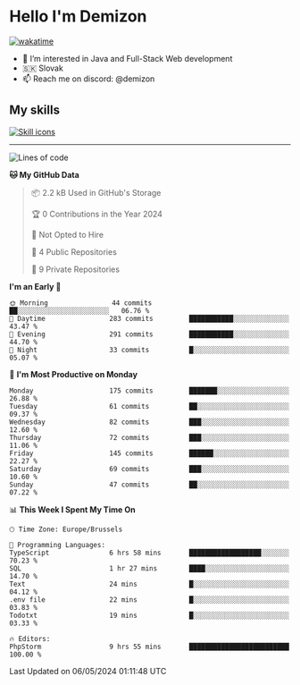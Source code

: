 # Hello I'm Demizon
[![wakatime](https://wakatime.com/badge/user/6ad1949f-d6d7-44f9-9eee-c35e54cc499b.svg)](https://wakatime.com/@6ad1949f-d6d7-44f9-9eee-c35e54cc499b)
- 👀 I’m interested in Java and Full-Stack Web development
- 🇸🇰 Slovak
- 📫 Reach me on discord: @demizon

## My skills
[![Skill icons](https://skillicons.dev/icons?i=java,js,ts,html,css,react,nextjs,tailwind,supabase,py,git,docker,linux,mysql,postgres,mongo&theme=dark)](https://github.com/Demizon3433)

---

<!--START_SECTION:waka-->
![Lines of code](https://img.shields.io/badge/From%20Hello%20World%20I%27ve%20Written-187.9%20thousand%20lines%20of%20code-blue)

**🐱 My GitHub Data** 

> 📦 2.2 kB Used in GitHub's Storage 
 > 
> 🏆 0 Contributions in the Year 2024
 > 
> 🚫 Not Opted to Hire
 > 
> 📜 4 Public Repositories 
 > 
> 🔑 9 Private Repositories 
 > 
**I'm an Early 🐤** 

```text
🌞 Morning                44 commits          ██░░░░░░░░░░░░░░░░░░░░░░░   06.76 % 
🌆 Daytime                283 commits         ███████████░░░░░░░░░░░░░░   43.47 % 
🌃 Evening                291 commits         ███████████░░░░░░░░░░░░░░   44.70 % 
🌙 Night                  33 commits          █░░░░░░░░░░░░░░░░░░░░░░░░   05.07 % 
```
📅 **I'm Most Productive on Monday** 

```text
Monday                   175 commits         ███████░░░░░░░░░░░░░░░░░░   26.88 % 
Tuesday                  61 commits          ██░░░░░░░░░░░░░░░░░░░░░░░   09.37 % 
Wednesday                82 commits          ███░░░░░░░░░░░░░░░░░░░░░░   12.60 % 
Thursday                 72 commits          ███░░░░░░░░░░░░░░░░░░░░░░   11.06 % 
Friday                   145 commits         ██████░░░░░░░░░░░░░░░░░░░   22.27 % 
Saturday                 69 commits          ███░░░░░░░░░░░░░░░░░░░░░░   10.60 % 
Sunday                   47 commits          ██░░░░░░░░░░░░░░░░░░░░░░░   07.22 % 
```


📊 **This Week I Spent My Time On** 

```text
🕑︎ Time Zone: Europe/Brussels

💬 Programming Languages: 
TypeScript               6 hrs 58 mins       ██████████████████░░░░░░░   70.23 % 
SQL                      1 hr 27 mins        ████░░░░░░░░░░░░░░░░░░░░░   14.70 % 
Text                     24 mins             █░░░░░░░░░░░░░░░░░░░░░░░░   04.12 % 
.env file                22 mins             █░░░░░░░░░░░░░░░░░░░░░░░░   03.83 % 
Todotxt                  19 mins             █░░░░░░░░░░░░░░░░░░░░░░░░   03.33 % 

🔥 Editors: 
PhpStorm                 9 hrs 55 mins       █████████████████████████   100.00 % 
```


 Last Updated on 06/05/2024 01:11:48 UTC
<!--END_SECTION:waka-->
